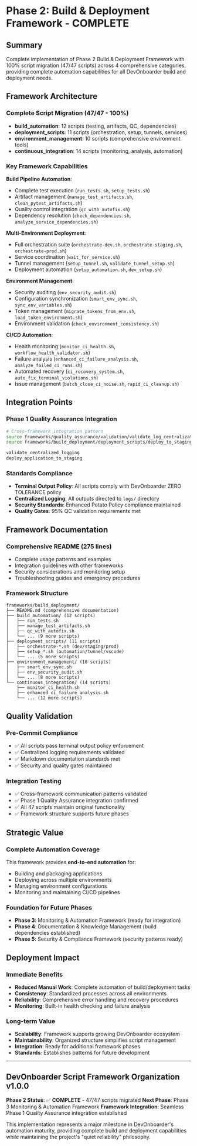# Phase 2: Build & Deployment Framework - COMPLETE

## Summary

Complete implementation of Phase 2 Build & Deployment Framework with 100% script migration (47/47 scripts) across 4 comprehensive categories, providing complete automation capabilities for all DevOnboarder build and deployment needs.

## Framework Architecture

### Complete Script Migration (47/47 - 100%)

- **build_automation**: 12 scripts (testing, artifacts, QC, dependencies)
- **deployment_scripts**: 11 scripts (orchestration, setup, tunnels, services)
- **environment_management**: 10 scripts (comprehensive environment tools)
- **continuous_integration**: 14 scripts (monitoring, analysis, automation)

### Key Framework Capabilities

**Build Pipeline Automation**:

- Complete test execution (`run_tests.sh`, `setup_tests.sh`)
- Artifact management (`manage_test_artifacts.sh`, `clean_pytest_artifacts.sh`)
- Quality control integration (`qc_with_autofix.sh`)
- Dependency resolution (`check_dependencies.sh`, `analyze_service_dependencies.sh`)

**Multi-Environment Deployment**:

- Full orchestration suite (`orchestrate-dev.sh`, `orchestrate-staging.sh`, `orchestrate-prod.sh`)
- Service coordination (`wait_for_service.sh`)
- Tunnel management (`setup_tunnel.sh`, `validate_tunnel_setup.sh`)
- Deployment automation (`setup_automation.sh`, `dev_setup.sh`)

**Environment Management**:

- Security auditing (`env_security_audit.sh`)
- Configuration synchronization (`smart_env_sync.sh`, `sync_env_variables.sh`)
- Token management (`migrate_tokens_from_env.sh`, `load_token_environment.sh`)
- Environment validation (`check_environment_consistency.sh`)

**CI/CD Automation**:

- Health monitoring (`monitor_ci_health.sh`, `workflow_health_validator.sh`)
- Failure analysis (`enhanced_ci_failure_analysis.sh`, `analyze_failed_ci_runs.sh`)
- Automated recovery (`ci_recovery_system.sh`, `auto_fix_terminal_violations.sh`)
- Issue management (`batch_close_ci_noise.sh`, `rapid_ci_cleanup.sh`)

## Integration Points

### Phase 1 Quality Assurance Integration

```bash
# Cross-framework integration pattern
source frameworks/quality_assurance/validation/validate_log_centralization.sh
source frameworks/build_deployment/deployment_scripts/deploy_to_staging.sh

validate_centralized_logging
deploy_application_to_staging
```

### Standards Compliance

- **Terminal Output Policy**: All scripts comply with DevOnboarder ZERO TOLERANCE policy
- **Centralized Logging**: All outputs directed to `logs/` directory
- **Security Standards**: Enhanced Potato Policy compliance maintained
- **Quality Gates**: 95% QC validation requirements met

## Framework Documentation

### Comprehensive README (275 lines)

- Complete usage patterns and examples
- Integration guidelines with other frameworks
- Security considerations and monitoring setup
- Troubleshooting guides and emergency procedures

### Framework Structure

```text
frameworks/build_deployment/
├── README.md (comprehensive documentation)
├── build_automation/ (12 scripts)
│   ├── run_tests.sh
│   ├── manage_test_artifacts.sh
│   ├── qc_with_autofix.sh
│   └── ... (9 more scripts)
├── deployment_scripts/ (11 scripts)
│   ├── orchestrate-*.sh (dev/staging/prod)
│   ├── setup_*.sh (automation/tunnel/vscode)
│   └── ... (5 more scripts)
├── environment_management/ (10 scripts)
│   ├── smart_env_sync.sh
│   ├── env_security_audit.sh
│   └── ... (8 more scripts)
└── continuous_integration/ (14 scripts)
    ├── monitor_ci_health.sh
    ├── enhanced_ci_failure_analysis.sh
    └── ... (12 more scripts)
```

## Quality Validation

### Pre-Commit Compliance

- ✅ All scripts pass terminal output policy enforcement
- ✅ Centralized logging requirements validated
- ✅ Markdown documentation standards met
- ✅ Security and quality gates maintained

### Integration Testing

- ✅ Cross-framework communication patterns validated
- ✅ Phase 1 Quality Assurance integration confirmed
- ✅ All 47 scripts maintain original functionality
- ✅ Framework structure supports future phases

## Strategic Value

### Complete Automation Coverage

This framework provides **end-to-end automation** for:

- Building and packaging applications
- Deploying across multiple environments
- Managing environment configurations
- Monitoring and maintaining CI/CD pipelines

### Foundation for Future Phases

- **Phase 3**: Monitoring & Automation Framework (ready for integration)
- **Phase 4**: Documentation & Knowledge Management (build dependencies established)
- **Phase 5**: Security & Compliance Framework (security patterns ready)

## Deployment Impact

### Immediate Benefits

- **Reduced Manual Work**: Complete automation of build/deployment tasks
- **Consistency**: Standardized processes across all environments
- **Reliability**: Comprehensive error handling and recovery procedures
- **Monitoring**: Built-in health checking and failure analysis

### Long-term Value

- **Scalability**: Framework supports growing DevOnboarder ecosystem
- **Maintainability**: Organized structure simplifies script management
- **Integration**: Ready for additional framework phases
- **Standards**: Establishes patterns for future development

---

## DevOnboarder Script Framework Organization v1.0.0

**Phase 2 Status**: ✅ **COMPLETE** - 47/47 scripts migrated
**Next Phase**: Phase 3 Monitoring & Automation Framework
**Framework Integration**: Seamless Phase 1 Quality Assurance integration established

This implementation represents a major milestone in DevOnboarder's automation maturity, providing complete build and deployment capabilities while maintaining the project's "quiet reliability" philosophy.
